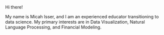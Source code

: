 Hi there!

My name is Micah Isser, and I am an experienced educator transitioning to data science.  My primary interests are in Data Visualization, Natural Language Processing, and Financial Modeling.  

